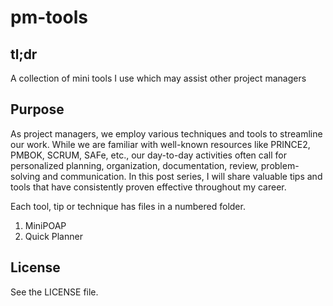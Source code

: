 # pm-tools

## tl;dr
A collection of mini tools I use which may assist other project managers

## Purpose

As project managers, we employ various techniques and tools to streamline our work.
While we are familiar with well-known resources like PRINCE2, PMBOK, SCRUM, SAFe, etc.,
our day-to-day activities often call for personalized planning, organization, documentation,
review, problem-solving and communication. In this post series, I will share valuable tips
and tools that have consistently proven effective throughout my career.

Each tool, tip or technique has files in a numbered folder.

1. MiniPOAP
2. Quick Planner

## License
See the LICENSE file.
